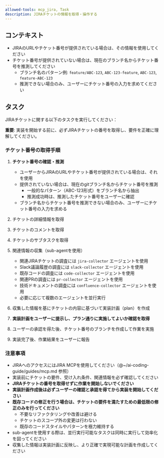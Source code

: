 ```yaml
---
allowed-tools: mcp_jira, Task
description: JIRAチケットの情報を取得・操作する
---
```


## コンテキスト

- JIRAのURLやチケット番号が提供されている場合は、その情報を使用してください
- チケット番号が提供されていない場合は、現在のブランチ名からチケット番号を推測してください
  - ブランチ名のパターン例: `feature/ABC-123`, `ABC-123-feature`, `ABC-123`, `feature-ABC-123`
  - 推測できない場合のみ、ユーザーにチケット番号の入力を求めてください

## タスク

JIRAチケットに関する以下のタスクを実行してください：

**重要**: 実装を開始する前に、必ずJIRAチケットの番号を取得し、要件を正確に理解してください。

### チケット番号の取得手順

1. **チケット番号の確認・推測**
   - ユーザーからJIRAのURLやチケット番号が提供されている場合は、それを使用
   - 提供されていない場合は、現在のgitブランチ名からチケット番号を推測
     - 一般的なパターン（ABC-123形式）をブランチ名から抽出
     - 推測成功時は、推測したチケット番号をユーザーに確認
   - ブランチ名からチケット番号を推測できない場合のみ、ユーザーにチケット番号の入力を求める

2. チケットの詳細情報を取得
3. チケットのコメントを取得
4. チケットのサブタスクを取得
5. 関連情報の収集（sub-agentを使用）
   - 関連JIRAチケットの調査には `jira-collector` エージェントを使用
   - Slack議論履歴の調査には `slack-collector` エージェントを使用
   - 既存コードの調査には `code-collector` エージェントを使用
   - 関連PRの調査には `pr-collector` エージェントを使用
   - 技術ドキュメントの調査には `confluence-collector` エージェントを使用
   - 必要に応じて複数のエージェントを並行実行
6. 収集した情報を基にチケットの内容に基づいて実装計画（plan）を作成
7. **実装計画をユーザーに提示し、プラン通りに実施してよいか確認を取得**
8. ユーザーの承認を得た後、チケット番号のブランチを作成して作業を実施
9. 実装完了後、作業結果をユーザーに報告

### 注意事項

- JIRAへのアクセスにはJIRA MCPを使用してください（@~/ai-coding-guide/guides/mcp.md 参照）
- 実装前にチケットの要件、受け入れ条件、関連情報を必ず確認してください
- **JIRAチケットの番号を取得せずに作業を開始しないでください**
- **実装計画作成後は必ずユーザーの確認と承認を得てから実装を開始してください**
- **既存コードの修正を行う場合は、チケットの要件を満たすための最低限の修正のみを行ってください**
  - 不要なリファクタリングや改善は避ける
  - チケットのスコープ外の変更は行わない
  - 既存のコードスタイルやパターンを極力維持する
- sub-agentを使用する際は、並行実行可能なタスクは同時に実行して効率化を図ってください
- 収集した情報は実装計画に反映し、より正確で実現可能な計画を作成してください

